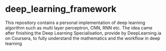 # deep_learning_framework
This repository contains a personal implementation of deep learning algorithm such as multi layer perceptron, CNN, RNN etc. The idea came after finishing the Deep Learning Specialisation, provide by DeepLearning.ia on Coursera, to fully understand the mathematics and the workflow in deep learning 

